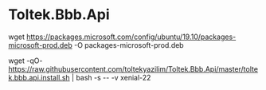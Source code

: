 # Toltek.Bbb.Api

﻿wget https://packages.microsoft.com/config/ubuntu/19.10/packages-microsoft-prod.deb -O packages-microsoft-prod.deb
 
 wget -qO- https://raw.githubusercontent.com/toltekyazilim/Toltek.Bbb.Api/master/toltek.bbb.api.install.sh | bash -s -- -v xenial-22
 
